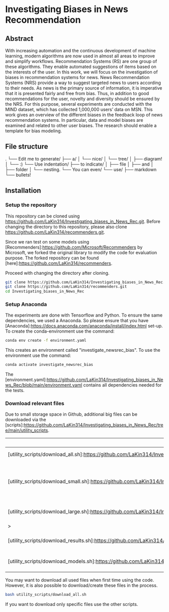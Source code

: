 # Investigating Biases in News Recommendation
## Abstract
With increasing automation and the continuous development of machine learning, modern algorithms are now used in almost all areas to improve and simplify workflows. Recommendation Systems (RS) are one group of these algorithms. They enable automated suggestions of items based on the interests of the user. In this work, we will focus on the investigation of biases in recommendation systems for news. News Recommendation Systems (NRS) provide a way to suggest targeted news to users according to their needs. As news is the primary source of information, it is imperative that it is presented fairly and free from bias. Thus, in addition to good recommendations for the user, novelty and diversity should be ensured by the NRS. For this purpose, several experiments are conducted with the MIND dataset, which has collected 1,000,000 users’ data on MSN. This work gives an overview of the different biases in the feedback loop of news recommendation systems. In particular, data and model biases are examined and related to other user biases. The research should enable a template for bias modeling. 


## File structure
.
└── Edit me to generate/
    ├── a/
    │   └── nice/
    │       └── tree/
    │           ├── diagram!
    │           └── :)
    └── Use indentation/
        ├── to indicate/
        │   ├── file
        │   ├── and
        │   ├── folder
        │   └── nesting.
        └── You can even/
            └── use/
                ├── markdown
                └── bullets!

## Installation

### Setup the repository
This repository can be cloned using <https://github.com/LaKin314/Investigating_biases_in_News_Rec.git>. Before changing the directory to this repository, please also clone <https://github.com/LaKin314/recommenders.git>.

Since we ran test on some models using [Recommenders]:<https://github.com/Microsoft/Recommenders> by Microsoft, we forked the original library to modify the code for evaluation purpose. The forked repository can be found [here]:<https://github.com/LaKin314/recommenders>.

Proceed with changing the directory after cloning.

```sh
git clone https://github.com/LaKin314/Investigating_biases_in_News_Rec.git
git clone https://github.com/LaKin314/recommenders.git
cd Investigating_biases_in_News_Rec
```

### Setup Anaconda
The experiments are done with Tensorflow and Python. To ensure the same dependencies, we used a Anaconda. So please ensure that you have [Anaconda]:<https://docs.anaconda.com/anaconda/install/index.html> set-up. 
To create the conda-environment use the command:

```sh
conda env create -f environment.yaml
```

This creates an environment called "investigate_newsrec_bias". To use the environment use the command:

```sh
conda activate investigate_newsrec_bias
```

The [environment.yaml]:<https://github.com/LaKin314/Investigating_biases_in_News_Rec/blob/main/environment.yaml> contains all dependencies needed for the tests.

### Download relevant files
Due to small storage space in Github, additional big files can be downloaded via the [scripts]:<https://github.com/LaKin314/Investigating_biases_in_News_Rec/tree/main/utility_scripts>.

| Skript | Description| Link |
| ------ | ------ | ------ |
| [utility_scripts/download_all.sh]:<https://github.com/LaKin314/Investigating_biases_in_News_Rec/blob/main/utility_scripts/download_all.sh> | Load all files | ------ |
| [utility_scripts/download_small.sh]:<https://github.com/LaKin314/Investigating_biases_in_News_Rec/blob/main/utility_scripts/download_data_small.sh>  | Load small MIND and every modified version used| <https://seafile.cloud.uni-hannover.de/f/d1752d0ec90148ddb1bb/?dl=1> |
| [utility_scripts/download_large.sh]:<https://github.com/LaKin314/Investigating_biases_in_News_Rec/blob/main/utility_scripts/download_data_large.sh>  | Load large MIND | <https://seafile.cloud.uni-hannover.de/f/94ac34a318f2449180df/?dl=1
> |
| [utility_scripts/download_results.sh]:<https://github.com/LaKin314/Investigating_biases_in_News_Rec/blob/main/utility_scripts/download_data_results.sh>  | Load results of the tests | <https://seafile.cloud.uni-hannover.de/f/20fe4c6c2b874fd79106/?dl=1> |
| [utility_scripts/download_models.sh]:<https://github.com/LaKin314/Investigating_biases_in_News_Rec/blob/main/utility_scripts/download_data_models.sh> | Load saved models of NRMS | <https://seafile.cloud.uni-hannover.de/f/a7329732a61c4a7383a4/?dl=1> |

You may want to download all used files when first time using the code. However, it is also possible to download/create these files in the process. 

```sh
bash utility_scripts/download_all.sh
```
If you want to download only specific files use the other scripts.

